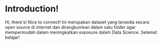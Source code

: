 # Introduction!

Hi, there's! Nice to connect! Ini merupakan dataset yang tersedia secara open source di internet dan dirangkumkan dalam satu folder agar mempermudah dalam meningkatkan exposure dalam Data Science. Selamat belajar!
